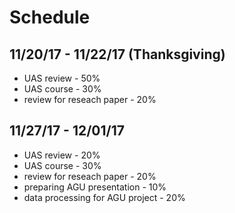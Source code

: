 # Schedule
## 11/20/17 - 11/22/17 (Thanksgiving)
* UAS review - 50%
* UAS course - 30%
* review for reseach paper - 20%
## 11/27/17 - 12/01/17 
* UAS review - 20%
* UAS course - 30%
* review for reseach paper - 20%
* preparing AGU presentation - 10%
* data processing for AGU project - 20%
